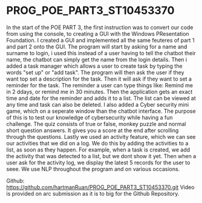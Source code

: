 # PROG_POE_PART3_ST10453370

In the start of the POE PART 3, the first instruction was to convert our code from using the console, to creating a GUI with the Windows PResentation Foundation.
I created a GUI and implemented all the same feuteres of part 1 and part 2 onto the GUI. The program will start by asking for a name and surname to login,
i used this instead of a user having to tell the chatbot their name, the chatbot can simply get the name from the login details. Then i added a task manager which allows
a user to create task by typing the words "set up" or "add task". The program will then ask the user if they want top set a description for the task. Then it will ask if they want to set a reminder for the task. 
The reminder  a user can type things like: Remind me in 2 ddays, or remind me in 30 minutes. Then the application gets an exact time and date for the reminder and adds it to a list.
The list can be viewed at any time and task can also be deleted. I also added a Cyber security mini game, which on a seperate window than the chatbot interface. The purpose of this is to test our knowledge of cybersecurity while having a fun challenge. The quiz consists of true or false, monkey puzzle and normal short question answers. 
It gives you a score at the end after scrolling through the questions.
Lastly we used an activity feature, which we can see our activities that we did on a log. We do this by adding the activities to a list, as soon as they happen. For example, when a task is created, we add the activity that was detected to a list, but we dont show it yet. Then when a user ask for the activity log, we display the latest 5 records for the user to seee. We use NLP throughout the program and on various occasions.

Github: https://github.com/hartmanRuan/PROG_POE_PART3_ST10453370.git
Video is provided on arc submission as it is to big for the Github Repository.
